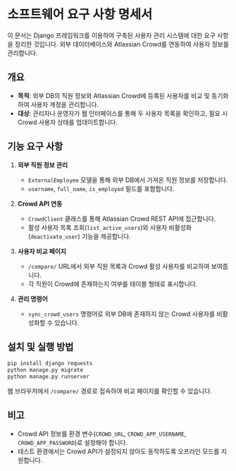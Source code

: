 # 소프트웨어 요구 사항 명세서

이 문서는 Django 프레임워크를 이용하여 구축된 사용자 관리 시스템에 대한 요구 사항을 정리한 것입니다. 외부 데이터베이스와 Atlassian Crowd를 연동하여 사용자 정보를 관리합니다.

## 개요

- **목적**: 외부 DB의 직원 정보와 Atlassian Crowd에 등록된 사용자를 비교 및 동기화하여 사용자 계정을 관리합니다.
- **대상**: 관리자나 운영자가 웹 인터페이스를 통해 두 사용자 목록을 확인하고, 필요 시 Crowd 사용자 상태를 업데이트합니다.

## 기능 요구 사항

1. **외부 직원 정보 관리**
   - `ExternalEmployee` 모델을 통해 외부 DB에서 가져온 직원 정보를 저장합니다.
   - `username`, `full_name`, `is_employed` 필드를 포함합니다.

2. **Crowd API 연동**
   - `CrowdClient` 클래스를 통해 Atlassian Crowd REST API에 접근합니다.
   - 활성 사용자 목록 조회(`list_active_users`)와 사용자 비활성화(`deactivate_user`) 기능을 제공합니다.

3. **사용자 비교 페이지**
   - `/compare/` URL에서 외부 직원 목록과 Crowd 활성 사용자를 비교하여 보여줍니다.
   - 각 직원이 Crowd에 존재하는지 여부를 테이블 형태로 표시합니다.

4. **관리 명령어**
   - `sync_crowd_users` 명령어로 외부 DB에 존재하지 않는 Crowd 사용자를 비활성화할 수 있습니다.

## 설치 및 실행 방법

```bash
pip install django requests
python manage.py migrate
python manage.py runserver
```

웹 브라우저에서 `/compare/` 경로로 접속하여 비교 페이지를 확인할 수 있습니다.

## 비고

- Crowd API 정보를 환경 변수(`CROWD_URL`, `CROWD_APP_USERNAME`, `CROWD_APP_PASSWORD`)로 설정해야 합니다.
- 테스트 환경에서는 Crowd API가 설정되지 않아도 동작하도록 오프라인 모드를 지원합니다.
